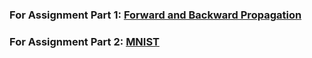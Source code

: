 ### For Assignment Part 1: [Forward and Backward Propagation](Part1.md)
### For Assignment Part 2: [MNIST](Part2.md)